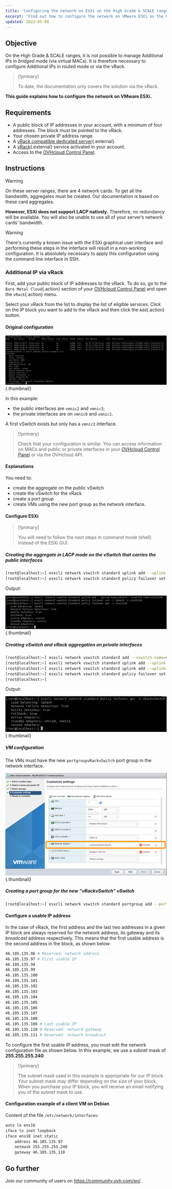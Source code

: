 ```yaml
---
title: 'Configuring the network on ESXi on the High Grade & SCALE ranges'
excerpt: 'Find out how to configure the network on VMware ESXi on the High Grade & SCALE ranges'
updated: 2022-05-09
---
```



## Objective

On the High Grade & SCALE ranges, it is not possible to manage Additional IPs in *bridged* mode (via virtual MACs). It is therefore necessary to configure Additional IPs in routed mode or via the vRack.

> [!primary]
>
> To date, the documentation only covers the solution via the vRack.
>

**This guide explains how to configure the network on VMware ESXi.**

## Requirements

- A public block of IP addresses in your account, with a minimum of four addresses. The block must be pointed to the vRack.
- Your chosen private IP address range.
- A [vRack compatible dedicated server](https://www.ovhcloud.com/en/bare-metal/){.external}.
- A [vRack](https://www.ovh.com/world/solutions/vrack/){.external} service activated in your account.
- Access to the [OVHcloud Control Panel](https://ca.ovh.com/auth/?action=gotomanager&from=https://www.ovh.com/world/&ovhSubsidiary=we).

## Instructions

> [!warning]
>
> On these server ranges, there are 4 network cards. To get all the bandwidth, aggregates must be created. Our documentation is based on these card aggregates.
>
> **However, ESXi does not support LACP natively.**
> Therefore, no redundancy will be available. You will also be unable to use all of your server’s network cards’ bandwidth.
>

> [!warning]
>
> There's currently a known issue with the ESXi graphical user interface and performing these steps in the interface will result in a non-working configuration. It is absolutely necessary to apply this configuration using the command line interface in SSH.
>

### Additional IP via vRack

First, add your public block of IP addresses to the vRack. To do so, go to the `Bare Metal Cloud`{.action} section of your [OVHcloud Control Panel](https://ca.ovh.com/auth/?action=gotomanager&from=https://www.ovh.com/world/&ovhSubsidiary=we) and open the `vRack`{.action} menu.

Select your vRack from the list to display the list of eligible services. Click on the IP block you want to add to the vRack and then click the `Add`{.action} button.

#### Original configuration

![esxi diagram](images/schema_esxi_A01_2022.png){.thumbnail}

In this example:

- the public interfaces are `vmnic2` and `vmnic3`;
- the private interfaces are on `vmnic0` and `vmnic1`.

A first vSwitch exists but only has a `vmnic2` interface.

> [!primary]
>
> Check that your configuration is similar. You can access information on MACs and public or private interfaces in your [OVHcloud Control Panel](https://ca.ovh.com/auth/?action=gotomanager&from=https://www.ovh.com/world/&ovhSubsidiary=we)
 or via the OVHcloud API.
>

#### Explanations

You need to:

- create the aggregate on the public vSwitch
- create the vSwitch for the vRack
- create a port group
- create VMs using the new port group as the network interface.

#### Configure ESXi

> [!primary]
>
> You will need to follow the next steps in command mode (shell) instead of the ESXi GUI.
>

##### **Creating the aggregate in LACP mode on the vSwitch that carries the public interfaces**

```bash
[root@localhost:~] esxcli network vswitch standard uplink add --uplink-name=vmnic3 --vswitch-name=vSwitch0
[root@localhost:~] esxcli network vswitch standard policy failover set -l iphash -v vSwitch0
```

Output:

![esxi diagram](images/schema_esxi_A02_2022.png){.thumbnail}

##### **Creating vSwitch and vRack aggregation on private interfaces**

```bash
[root@localhost:~] esxcli network vswitch standard add --vswitch-name=vRackvSwitch
[root@localhost:~] esxcli network vswitch standard uplink add --uplink-name=vmnic0 --vswitch-name=vRackvSwitch
[root@localhost:~] esxcli network vswitch standard uplink add --uplink-name=vmnic1 --vswitch-name=vRackvSwitch
[root@localhost:~] esxcli network vswitch standard policy failover set -l iphash -v vRackvSwitch
[root@localhost:~] 
```

Output:

![esxi diagram](images/schema_esxi_A03_2022.png){.thumbnail}

##### **VM configuration**

The VMs must have the new `portgroupvRackvSwitch` port group in the network interface.

![esxi diagram](images/schema_esxi_A04_2022.png){.thumbnail}

##### **Creating a port group for the new “vRackvSwitch” vSwitch**

```bash
[root@localhost:~] esxcli network vswitch standard portgroup add --portgroup-name=portgroupvRackvSwitch --vswitch-name=vRackvSwitch
```

#### Configure a usable IP address

In the case of vRack, the first address and the last two addresses in a given IP block are always reserved for the network address, its gateway and its *broadcast* address respectively. This means that the first usable address is the second address in the block, as shown below:

```sh
46.105.135.96 # Reserved: network address
46.105.135.97 # First usable IP
46.105.135.98
46.105.135.99
46.105.135.100
46.105.135.101
46.105.135.102
46.105.135.103
46.105.135.104
46.105.135.105
46.105.135.106
46.105.135.107
46.105.135.108
46.105.135.109 # Last usable IP
46.105.135.110 # Reserved: network gateway
46.105.135.111 # Reserved: network broadcast
```

To configure the first usable IP address, you must edit the network configuration file as shown below. In this example, we use a subnet mask of **255.255.255.240**.

> [!primary]
>
> The subnet mask used in this example is appropriate for our IP block. Your subnet mask may differ depending on the size of your block. When you purchase your IP block, you will receive an email notifying you of the subnet mask to use.
>

#### Configuration example of a client VM on Debian

Content of the file `/etc/network/interfaces`:

```bash
auto lo ens18
iface lo inet loopback
iface ens18 inet static
    address 46.105.135.97
    netmask 255.255.255.240
    gateway 46.105.135.110
```

## Go further

Join our community of users on <https://community.ovh.com/en/>.
